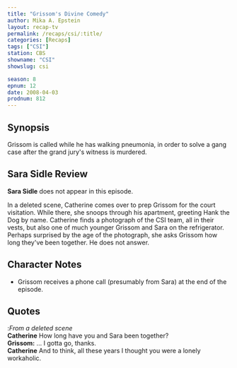 ```yaml
---
title: "Grissom's Divine Comedy"
author: Mika A. Epstein
layout: recap-tv
permalink: /recaps/csi/:title/
categories: [Recaps]
tags: ["CSI"]
station: CBS
showname: "CSI"
showslug: csi

season: 8
epnum: 12  
date: 2008-04-03
prodnum: 812  
---
```


## Synopsis

Grissom is called while he has walking pneumonia, in order to solve a gang case after the grand jury's witness is murdered.

## Sara Sidle Review

**Sara Sidle** does not appear in this episode.

In a deleted scene, Catherine comes over to prep Grissom for the court visitation. While there, she snoops through his apartment, greeting Hank the Dog by name. Catherine finds a photograph of the CSI team, all in their vests, but also one of much younger Grissom and Sara on the refrigerator. Perhaps surprised by the age of the photograph, she asks Grissom how long they've been together. He does not answer.

## Character Notes

* Grissom receives a phone call (presumably from Sara) at the end of the episode.

## Quotes

:_From a deleted scene_  
**Catherine** How long have you and Sara been together?  
**Grissom:** ... I gotta go, thanks.  
**Catherine** And to think, all these years I thought you were a lonely workaholic.

